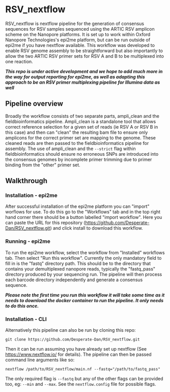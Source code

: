 # RSV_nextflow
RSV_nextflow is nextflow pipeline for the generation of consensus sequences for RSV samples sequenced using the ARTIC RSV amplicon scheme on the Nanopore platforms. It is set up to work within Oxford Nanopore Technologies's epi2me platform, but can be run outside of epi2me if you have nextflow available. This workflow was developed to enable RSV genome assembly to be straightforward but also importantly to allow the two ARTIC RSV primer sets for RSV A and B to be multiplexed into one reaction.

***This repo is under active development and we hope to add much more in the way for output reporting for epi2me, as well as adapting this approach to be an RSV primer multiplexing pipeline for Illumina data as well*** 

 
## Pipeline overview
Broadly the workflow consists of two separate parts, ampli_clean and the fieldbioinformatics pipeline. Ampli_clean is a standalone tool that allows correct reference selection for a given set of reads (ie RSV A or RSV B in this case) and then can "clean" the resulting bam file to ensure only amplicons for the correct primer set are mapping to the genome. These cleaned reads are then passed to the fieldbioinformatics pipeline for assembly. The use of ampli_clean and the `--strict` flag within fieldbioinformatics should ensure no erroneous SNPs are introduced into the consensus genomes by incomplete primer trimming due to primer binding from the "other" primer set.

 
## Walkthrough
### Installation - epi2me
After successful installation of the epi2me platform you can "import" worflows for use. To do this go to the "Workflows" tab and in the top right hand corner there should be a button labelled "import workflow". Here you can paste the URL for this repository (https://github.com/Desperate-Dan/RSV_nextflow.git) and click install to download this workflow. 

### Running - epi2me
To run the epi2me workflow, select the workflow from "Installed" workflows tab. Then select "Run this workflow". Currently the only mandatory field to fill in is the "fastq" directory path. This should be to the directory that contains your demultiplexed nanopore reads, typically the "fastq_pass" directory produced by your sequencing run. The pipeline will then process each barcode directory independently and generate a consensus sequence.

***Please note the first time you run this workflow it will take some time as it needs to download the docker container to run the pipeline. It only needs to do this once.***

### Installation - CLI
Alternatively this pipeline can also be run by cloning this repo:

`git clone https://github.com/Desperate-Dan/RSV_nextflow.git`

Then it can be run assuming you have already set up nextflow (See https://www.nextflow.io/ for details). The pipeline can then be passed command line arguments like so:

`nextflow /path/to/RSV_nextflow/main.nf --fastq="/path/to/fastq_pass"`

The only required flag is `--fastq` but any of the other flags can be provided too, eg: `--min` and `--max`. See the `nextflow.config` file for possible flags.



